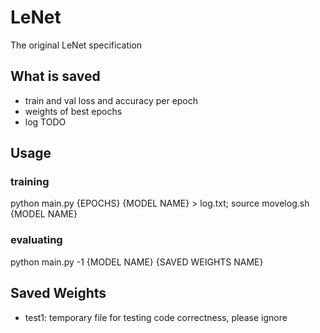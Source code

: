 # LeNet
The original LeNet specification

## What is saved
- train and val loss and accuracy per epoch
- weights of best epochs
- log
TODO

## Usage
### training
python main.py {EPOCHS} {MODEL NAME} > log.txt; source movelog.sh {MODEL NAME}

### evaluating
python main.py -1 {MODEL NAME} {SAVED WEIGHTS NAME}


## Saved Weights
- test1: temporary file for testing code correctness, please ignore